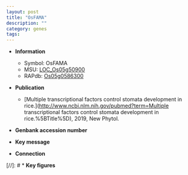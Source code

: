 ```yaml
---
layout: post
title: "OsFAMA"
description: ""
category: genes
tags: 
---
```


* **Information**  
    + Symbol: OsFAMA  
    + MSU: [LOC_Os05g50900](http://rice.plantbiology.msu.edu/cgi-bin/ORF_infopage.cgi?orf=LOC_Os05g50900)  
    + RAPdb: [Os05g0586300](http://rapdb.dna.affrc.go.jp/viewer/gbrowse_details/irgsp1?name=Os05g0586300)  

* **Publication**  
    + [Multiple transcriptional factors control stomata development in rice.](http://www.ncbi.nlm.nih.gov/pubmed?term=Multiple transcriptional factors control stomata development in rice.%5BTitle%5D), 2019, New Phytol.

* **Genbank accession number**  

* **Key message**  

* **Connection**  

[//]: # * **Key figures**  


